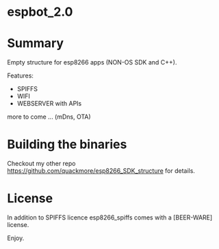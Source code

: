 # espbot_2.0 #

# Summary

Empty structure for esp8266 apps (NON-OS SDK and C++).

Features:
+ SPIFFS
+ WIFI
+ WEBSERVER with APIs

more to come ... (mDns, OTA)

# Building the binaries 
Checkout my other repo https://github.com/quackmore/esp8266_SDK_structure for details.


# License

In addition to SPIFFS licence esp8266_spiffs comes with a [BEER-WARE] license.

Enjoy.
